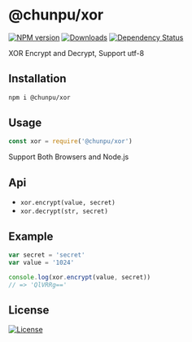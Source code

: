 @chunpu/xor
===

[![NPM version][npm-image]][npm-url]
[![Downloads][downloads-image]][downloads-url]
[![Dependency Status][david-image]][david-url]

[npm-image]: https://img.shields.io/npm/v/@chunpu/xor.svg?style=flat-square
[npm-url]: https://npmjs.org/package/@chunpu/xor
[downloads-image]: http://img.shields.io/npm/dm/@chunpu/xor.svg?style=flat-square
[downloads-url]: https://npmjs.org/package/@chunpu/xor
[david-image]: http://img.shields.io/david/chunpu/xor.svg?style=flat-square
[david-url]: https://david-dm.org/chunpu/xor


XOR Encrypt and Decrypt, Support utf-8

Installation
---

```sh
npm i @chunpu/xor
```

Usage
---

```js
const xor = require('@chunpu/xor')
```

Support Both Browsers and Node.js

Api
---

- `xor.encrypt(value, secret)`
- `xor.decrypt(str, secret)`

Example
---

```js
var secret = 'secret'
var value = '1024'

console.log(xor.encrypt(value, secret))
// => 'QlVRRg=='
```

License
---

[![License][license-image]][license-url]

[license-image]: http://img.shields.io/npm/l/@chunpu/xor.svg?style=flat-square
[license-url]: #
